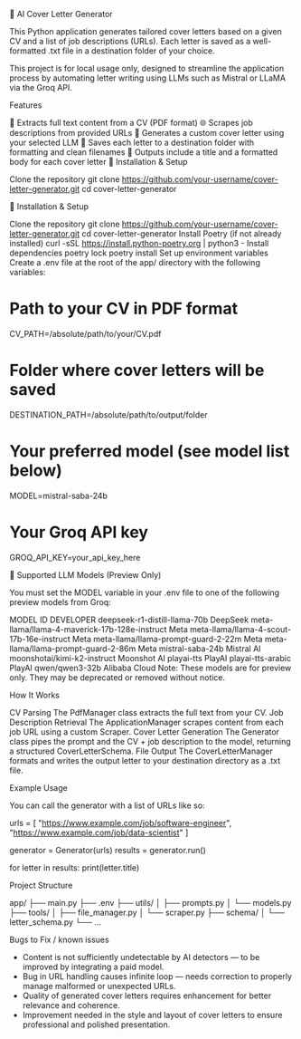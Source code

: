 📝 AI Cover Letter Generator

This Python application generates tailored cover letters based on a given CV and a list of job descriptions (URLs). Each letter is saved as a well-formatted .txt file in a destination folder of your choice.

This project is for local usage only, designed to streamline the application process by automating letter writing using LLMs such as Mistral or LLaMA via the Groq API.

Features

📄 Extracts full text content from a CV (PDF format)
🌐 Scrapes job descriptions from provided URLs
🤖 Generates a custom cover letter using your selected LLM
📁 Saves each letter to a destination folder with formatting and clean filenames
💬 Outputs include a title and a formatted body for each cover letter
🔧 Installation & Setup

Clone the repository
git clone https://github.com/your-username/cover-letter-generator.git
cd cover-letter-generator

🔧 Installation & Setup

Clone the repository
git clone https://github.com/your-username/cover-letter-generator.git
cd cover-letter-generator
Install Poetry (if not already installed)
curl -sSL https://install.python-poetry.org | python3 -
Install dependencies
poetry lock
poetry install
Set up environment variables
Create a .env file at the root of the app/ directory with the following variables:

# Path to your CV in PDF format
CV_PATH=/absolute/path/to/your/CV.pdf

# Folder where cover letters will be saved
DESTINATION_PATH=/absolute/path/to/output/folder

# Your preferred model (see model list below)
MODEL=mistral-saba-24b

# Your Groq API key
GROQ_API_KEY=your_api_key_here


🤖 Supported LLM Models (Preview Only)

You must set the MODEL variable in your .env file to one of the following preview models from Groq:

MODEL ID	DEVELOPER
deepseek-r1-distill-llama-70b	DeepSeek
meta-llama/llama-4-maverick-17b-128e-instruct	Meta
meta-llama/llama-4-scout-17b-16e-instruct	Meta
meta-llama/llama-prompt-guard-2-22m	Meta
meta-llama/llama-prompt-guard-2-86m	Meta
mistral-saba-24b	Mistral AI
moonshotai/kimi-k2-instruct	Moonshot AI
playai-tts	PlayAI
playai-tts-arabic	PlayAI
qwen/qwen3-32b	Alibaba Cloud
Note: These models are for preview only. They may be deprecated or removed without notice.


How It Works

CV Parsing
The PdfManager class extracts the full text from your CV.
Job Description Retrieval
The ApplicationManager scrapes content from each job URL using a custom Scraper.
Cover Letter Generation
The Generator class pipes the prompt and the CV + job description to the model, returning a structured CoverLetterSchema.
File Output
The CoverLetterManager formats and writes the output letter to your destination directory as a .txt file.

Example Usage

You can call the generator with a list of URLs like so:

urls = [
    "https://www.example.com/job/software-engineer",
    "https://www.example.com/job/data-scientist"
]

generator = Generator(urls)
results = generator.run()

for letter in results:
    print(letter.title)

Project Structure

app/
├── main.py
├── .env
├── utils/
│   ├── prompts.py
│   └── models.py
├── tools/
│   ├── file_manager.py
│   └── scraper.py
├── schema/
│   └── letter_schema.py
└── ...


Bugs to Fix / known issues

-   Content is not sufficiently undetectable by AI detectors — to be improved by integrating a paid model.
-   Bug in URL handling causes infinite loop — needs correction to properly manage malformed or unexpected URLs.
-   Quality of generated cover letters requires enhancement for better relevance and coherence.
-   Improvement needed in the style and layout of cover letters to ensure professional and polished presentation.